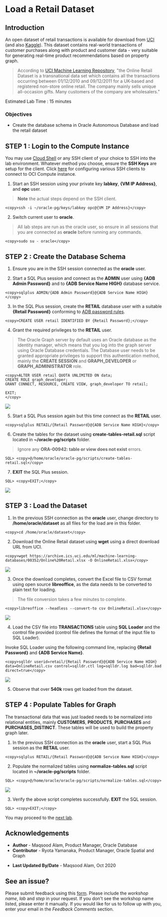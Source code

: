 # Load a Retail Dataset

## Introduction

An open dataset of retail transactions is available for download from [UCI](https://archive.ics.uci.edu/ml/datasets/online+retail) (and also [Kaggle](https://www.kaggle.com/jihyeseo/online-retail-data-set-from-uci-ml-repo)). This dataset contains real-world transactions of customer purchases along with product and customer data - very suitable for generating real-time product recommendations based on property graph.

>According to [UCI Machine Learning Repository](https://archive.ics.uci.edu/ml/datasets/online+retail), "the Online Retail Dataset is a transnational data set which contains all the transactions occurring between 01/12/2010 and 09/12/2011 for a UK-based and registered non-store online retail. The company mainly sells unique all-occasion gifts. Many customers of the company are wholesalers."

Estimated Lab Time : 15 minutes

### Objectives

- Create the database schema in Oracle Autonomous Database and load the retail dataset

## **STEP 1** : Login to the Compute Instance

You may use [Cloud Shell](https://docs.cloud.oracle.com/en-us/iaas/Content/API/Concepts/cloudshellintro.htm) or any SSH client of your choice to SSH into the lab environment. Whatever method you choose, ensure the **SSH Keys** are setup for the client. Click [here](https://docs.cloud.oracle.com/en-us/iaas/Content/GSG/Tasks/testingconnection.htm ) for configuring various SSH clients to connect to OCI Compute instance.

1. Start an SSH session using your private key **labkey**, **{VM IP Address}**, and **opc** user.
> **Note** the actual steps depend on the SSH client.

```
<copy>ssh -i ~/oracle-pg/keys/labkey opc@{VM IP Address}</copy>
```

2. Switch current user to **oracle**.

>All lab steps are run as the oracle user, so ensure in all sessions that you are connected as **oracle** before running any commands.

```
<copy>sudo su - oracle</copy>
```

## **STEP 2** : Create the Database Schema

1. Ensure you are in the SSH session connected as the **oracle** user.

2. Start a SQL Plus session and connect as the **ADMIN** user using **{ADB Admin Password}** and to **{ADB Service Name HIGH}** database service.

```
<copy>sqlplus ADMIN/{ADB Admin Password}@{ADB Service Name HIGH}</copy>
```

3. In the SQL Plus session, create the **RETAIL** database user with a suitable **{Retail Password}** conforming to [ADB password rules](https://docs.oracle.com/en/cloud/paas/autonomous-data-warehouse-cloud/user/manage-users-admin.html#GUID-B227C664-EBA0-4B5E-B11C-A56B16567C1B).

```
<copy>CREATE USER retail IDENTIFIED BY {Retail Password};</copy>
```

4. Grant the required privileges to the **RETAIL** user.

>The Oracle Graph server by default uses an Oracle database as the identity manager, which means that you log into the graph server using Oracle Database credentials. The Database user needs to be granted appropriate privileges to support this authentication method, mainly the **CREATE SESSION** and  **GRAPH\_DEVELOPER** or **GRAPH\_ADMINISTRATOR** role.

```
<copy>ALTER USER retail QUOTA UNLIMITED ON data;
CREATE ROLE graph_developer;
GRANT CONNECT, RESOURCE, CREATE VIEW, graph_developer TO retail;

EXIT;
</copy>
```

![](./images/sqlplus-create-retail-user.png)

5. Start a SQL Plus session again but this time connect as the **RETAIL** user.

```
<copy>sqlplus RETAIL/{Retail Password}@{ADB Service Name HIGH}</copy>
```

6. Create the tables for the dataset using **create-tables-retail.sql** script located in **~/oracle-pg/scripts** folder.
>Ignore any **ORA-00942: table or view does not exist** errors.

```
SQL> <copy>@/home/oracle/oracle-pg/scripts/create-tables-retail.sql</copy>
```

7. **EXIT** the SQL Plus session.

```
SQL> <copy>EXIT;</copy>
```
![](./images/sqlplus-retail-schema-create.png)

## **STEP 3** : Load the Dataset

1. In the previous SSH connection as the **oracle** user, change directory to **/home/oracle/dataset** as all files for the load are in this folder.

```
<copy>cd /home/oracle/dataset</copy>
```

2. Download the Online Retail dataset using **wget** using a direct download URL from UCI.

```
<copy>wget https://archive.ics.uci.edu/ml/machine-learning-databases/00352/Online%20Retail.xlsx -O OnlineRetail.xlsx</copy>
```
![](./images/wget-online-retail.png)

3. Once the download completes, convert the Excel file to CSV format using open source **libreoffice**, as the data needs to be converted to plain text for loading.

>The file conversion takes a few minutes to complete.

```
<copy>libreoffice --headless --convert-to csv OnlineRetail.xlsx</copy>
```
![](./images/libreoffice.png)

4. Load the CSV file into **TRANSACTIONS** table using **SQL Loader** and the control file provided (control file defines the format of the input file to SQL Loader).

  Invoke SQL Loader using the following command line, replacing **{Retail Password}** and **{ADB Service Name}**.

```
<copy>sqlldr userid=retail/{Retail Password}@{ADB Service Name HIGH} data=OnlineRetail.csv control=sqlldr.ctl log=sqlldr.log bad=sqlldr.bad direct=true</copy>
```
![](./images/sqlldr-exec.png)

5. Observe that over **540k** rows get loaded from the dataset.

## **STEP 4** : Populate Tables for Graph

The transactional data that was just loaded needs to be normalized into relational entities, mainly **CUSTOMERS**, **PRODUCTS**, **PURCHASES** and **PURCHASES_DISTINCT**. These tables will be used to build the property graph later.

1. In the previous SSH connection as the **oracle** user, start a SQL Plus session as the **RETAIL** user.

```
<copy>sqlplus RETAIL/{Retail Password}@{ADB Service Name HIGH}</copy>
```

2. Populate the normalized tables using **normalize-tables.sql** script located in **~/oracle-pg/scripts** folder.

```
SQL> <copy>@/home/oracle/oracle-pg/scripts/normalize-tables.sql</copy>
```
![](./images/denormalize-load.png)

3. Verify the above script completes successfully. **EXIT** the SQL session.

```
SQL> <copy>EXIT;</copy>
```

You may proceed to the [next lab](?lab=lab-3-install-graph-server).

## Acknowledgements

- **Author** - Maqsood Alam, Product Manager, Oracle Database
- **Contributor** - Ryota Yamanaka, Product Manager, Oracle Spatial and Graph
* **Last Updated By/Date** - Maqsood Alam, Oct 2020

## See an issue?
Please submit feedback using this [form](https://apexapps.oracle.com/pls/apex/f?p=133:1:::::P1_FEEDBACK:1). Please include the *workshop name*, *lab* and *step* in your request.  If you don't see the workshop name listed, please enter it manually. If you would like for us to follow up with you, enter your email in the *Feedback Comments* section.
